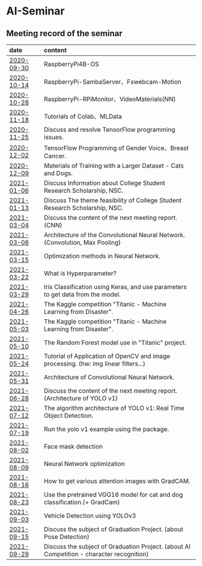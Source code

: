 # AI-Seminar

## Meeting record of the seminar

| date                       | content          |
| :------------------------- | :--------------- |
| [2020-09-30](./2020-09-30) | RaspberryPi4B-OS |
| [2020-10-14](./2020-10-14) | RaspberryPi-SambaServer、Fswebcam-Motion |
| [2020-10-28](./2020-10-28) | RaspberryPi-RPiMonitor、VideoMaterials(NN) |
| [2020-11-18](./2020-11-18) | Tutorials of Colab、MLData |
| [2020-11-25](./2020-11-25) | Discuss and resolve TensorFlow programming issues. |
| [2020-12-02](./2020-12-02) | TensorFlow Programming of Gender Voice、Breast Cancer. |
| [2020-12-09](./2020-12-09) | Materials of Training with a Larger Dataset - Cats and Dogs. |
| [2021-01-06](./2021-01-06) | Discuss Information about College Student Research Scholarship, NSC. |
| [2021-01-13](./2021-01-13) | Discuss The theme feasibility of College Student Research Scholarship, NSC. |
| [2021-03-04](./2021-03-04) | Discuss the content of the next meeting report. (CNN) |
| [2021-03-08](./2021-03-08) | Architecture of the Convolutional Neural Network. (Convolution, Max Pooling) |
| [2021-03-15](./2021-03-15) | Optimization methods in Neural Network. |
| [2021-03-22](./2021-03-22) | What is Hyperparameter? |
| [2021-03-29](./2021-03-29) | Iris Classification using Keras, and use parameters to get data from the model. |
| [2021-04-26](./2021-04-26) | The Kaggle competition "Titanic - Machine Learning from Disaster". |
| [2021-05-03](./2021-05-03) | The Kaggle competition "Titanic - Machine Learning from Disaster". |
| [2021-05-10](./2021-05-10) | The Random Forest model use in "Titanic" project. |
| [2021-05-24](./2021-05-24) | Tutorial of Application of OpenCV and image processing. (hw: img linear filters...) |
| [2021-05-31](./2021-05-31) | Architecture of Convolutional Neural Network. |
| [2021-06-28](./2021-06-28) | Discuss the content of the next meeting report. (Architecture of YOLO v1) |
| [2021-07-12](./2021-07-12) | The algorithm architecture of YOLO v1: Real Time Object Detection. |
| [2021-07-19](./2021-07-19) | Run the yolo v1 example using the package. |
| [2021-08-02](./2021-08-02) | Face mask detection |
| [2021-08-09](./2021-08-09) | Neural Network optimization |
| [2021-08-16](./2021-08-16) | How to get various attention images with GradCAM. |
| [2021-08-23](./2021-08-23) | Use the pretrained VGG16 model for cat and dog classification.(+ GradCam) |
| [2021-09-03](./2021-09-03) | Vehicle Detection using YOLOv3 |
| [2021-09-15](./2021-09-15) | Discuss the subject of Graduation Project. (about Pose Detection) |
| [2021-09-29](./2021-09-29) | Discuss the subject of Graduation Project. (about AI Competition - character recognition) |
